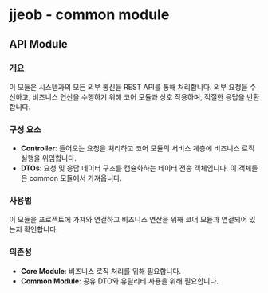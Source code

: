 # jjeob - common module

## API Module

### 개요
이 모듈은 시스템과의 모든 외부 통신을 REST API를 통해 처리합니다. 외부 요청을 수신하고, 비즈니스 연산을 수행하기 위해 코어 모듈과 상호 작용하며, 적절한 응답을 반환합니다.

### 구성 요소
- **Controller**: 들어오는 요청을 처리하고 코어 모듈의 서비스 계층에 비즈니스 로직 실행을 위임합니다.
- **DTOs**: 요청 및 응답 데이터 구조를 캡슐화하는 데이터 전송 객체입니다. 이 객체들은 common 모듈에서 가져옵니다.

### 사용법
이 모듈을 프로젝트에 가져와 연결하고 비즈니스 연산을 위해 코어 모듈과 연결되어 있는지 확인합니다.

### 의존성
- **Core Module**: 비즈니스 로직 처리를 위해 필요합니다.
- **Common Module**: 공유 DTO와 유틸리티 사용을 위해 필요합니다.

